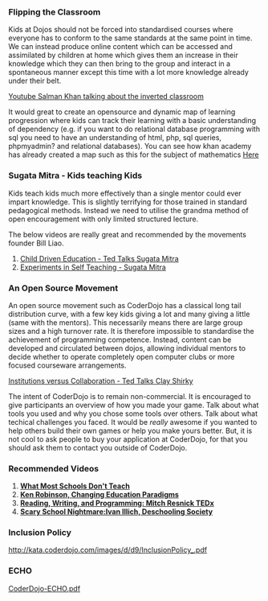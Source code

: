 ### Flipping the Classroom

Kids at Dojos should not be forced into standardised courses where
everyone has to conform to the same standards at the same point in time.
We can instead produce online content which can be accessed and
assimilated by children at home which gives them an increase in their
knowledge which they can then bring to the group and interact in a
spontaneous manner except this time with a lot more knowledge already
under their belt.

[Youtube Salman Khan talking about the inverted
classroom](http://www.youtube.com/watch?v=HkMS6Glswig)

It would great to create an opensource and dynamic map of learning
progression where kids can track their learning with a basic
understanding of dependency (e.g. if you want to do relational database
programming with sql you need to have an understanding of html, php, sql
queries, phpmyadmin? and relational databases). You can see how khan
academy has already created a map such as this for the subject of
mathematics [Here](http://www.khanacademy.org/exercisedashboard)

### Sugata Mitra - Kids teaching Kids

Kids teach kids much more effectively than a single mentor could ever
impart knowledge. This is slightly terrifying for those trained in
standard pedagogical methods. Instead we need to utilise the grandma
method of open encouragement with only limited structured lecture.

The below videos are really great and recommended by the movements
founder Bill Liao.

1.  [Child Driven Education - Ted Talks Sugata
    Mitra](http://www.ted.com/talks/lang/en/sugata_mitra_the_child_driven_education.html)
2.  [Experiments in Self Teaching - Sugata
    Mitra](https://www.youtube.com/watch?v=dk60sYrU2RU)

### An Open Source Movement

An open source movement such as CoderDojo has a classical long tail
distribution curve, with a few key kids giving a lot and many giving a
little (same with the mentors). This necessarily means there are large
group sizes and a high turnover rate. It is therefore impossible to
standardise the achievement of programming competence. Instead, content
can be developed and circulated between dojos, allowing individual
mentors to decide whether to operate completely open computer clubs or
more focused courseware arrangements.

[Institutions versus Collaboration - Ted Talks Clay
Shirky](http://www.ted.com/talks/clay_shirky_on_institutions_versus_collaboration.html)

The intent of CoderDojo is to remain non-commercial. It is encouraged to
give participants an overview of how you made your game. Talk about what
tools you used and why you chose some tools over others. Talk about what
techical challenges you faced. It would be *really* awesome if you
wanted to help others build their own games or help you make yours
better. But, it is not cool to ask people to buy your application at
CoderDojo, for that you should ask them to contact you outside of
CoderDojo.

### Recommended Videos

1.  [**What Most Schools Don't
    Teach**](https://www.youtube.com/watch?feature=player_embedded&v=nKIu9yen5nc)
2.  [**Ken Robinson, Changing Education
    Paradigms**](https://www.youtube.com/watch?v=zDZFcDGpL4U)
3.  [**Reading, Writing, and Programming: Mitch Resnick
    TEDx**](https://www.youtube.com/watch?v=42_30Rgf6F0)
4.  [**Scary School Nightmare:Ivan Illich, Deschooling
    Society**](https://www.youtube.com/watch?v=ZUoYAj7Nosg)

### Inclusion Policy

<pdf><http://kata.coderdojo.com/images/d/d9/InclusionPolicy_.pdf></pdf>

### ECHO

[CoderDojo-ECHO.pdf](../files/CoderDojo-ECHO.pdf)
